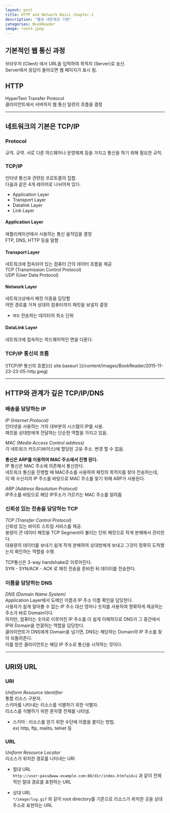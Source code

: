 ```yaml
---
layout: post
title: HTTP and Network Basic chapter.1
description: "웹과 네트워크 기본"
categories: BookReader
image: roon3.jpeg
---
```


## 기본적인 웹 통신 과정
브라우저 (Client) 에서 URL을 입력하여 목적지 (Server)로 송신.   
Server에서 응답이 돌아오면 웹 페이지가 표시 됨.

## HTTP
HyperText Transfer Protocol   
클라이언트에서 서버까지 웹 통신 일련의 흐름을 결정

---

## 네트워크의 기본은 TCP/IP

### Protocol
규칙. 규약. 서로 다른 하드웨어나 운영체제 등을 가지고 통신을 하기 위해 필요한 규칙.

### TCP/IP
인터넷 통신과 관련된 프로토콜의 집합.   
다음과 같은 4개 레이어로 나뉘어져 있다.   
* Application Layer
* Transport Layer
* Datalink Layer
* Link Layer

#### Application Layer
애플리케이션에서 사용하는 통신 움직임을 결정   
FTP, DNS, HTTP 등을 말함

#### Transport Layer
네트워크에 접속되어 있는 컴퓨터 간의 데이터 흐름을 제공   
TCP (Transmission Control Protocol)   
UDP (User Data Protocol)

#### Network Layer
네트워크상에서 패킷 이동을 담당함   
어떤 경로를 거쳐 상대의 컴퓨터까지 패킷을 보낼지 결정   

* `패킷` 전송하는 데이터의 최소 단위

#### DataLink Layer
네트워크에 접속하는 하드웨어적인 면을 다룬다.   

### TCP/IP 통신의 흐름
![TCP/IP 통신의 흐름]({{ site.baseurl }}/content/images/BookReader/2015-11-23-23-05-http.jpeg)

---

## HTTP와 관계가 깊은 TCP/IP/DNS

### 배송을 담당하는 IP
_IP (Internet Protocol)_   
인터넷을 사용하는 거의 대부분의 시스템이 IP를 사용.   
패킷을 상대방에게 전달하는 단순한 역할을 가지고 있음.   

_MAC (Media Access Control address)_    
각 네트워크 카드(디바이스)에 할당된 고유 주소. 변경 할 수 없음.

__통신은 ARP를 이용하여 MAC 주소에서 진행 된다.__   
IP 통신은 MAC 주소에 의존해서 통신한다.   
네트워크 통신을 진행할 때 MAC주소를 사용하여 패킷의 목적지를 찾아 전송하는데,   
이 때 수신지의 IP 주소를 바탕으로 MAC 주소를 찾기 위해 ARP가 사용된다.

_ARP (Address Resolution Protocol)_   
IP주소를 바탕으로 해당 IP주소가 가르키는 MAC 주소를 알려줌

### 신뢰성 있는 전송을 담당하는 TCP
_TCP (Transfer Control Protocol)_   
신뢰성 있는 바이트 스트림 서비스를 제공.   
용량이 큰 데이터 패킷을 TCP Segment라 불리는 단위 패킷으로 작게 분해해서 관리한다.   
대용량의 데이터를 보내기 쉽게 작게 분해하여 상대방에게 보내고 그것이 정확히 도착했는지 확인하는 역할을 수행.

TCP통신은 3-way handshake로 이루어진다.   
SYN - SYN/ACK - ACK 로 패킷 전송을 준비한 뒤 데이터를 전송한다.   

### 이름을 담당하는 DNS
_DNS (Domain Name System)_   
Application Layer에서 도메인 이름과 IP 주소 이름 확인을 담당한다.   
사용자가 쉽게 알아볼 수 없는 IP 주소 대신 영어나 숫자를 사용하여 명확하게 제공하는 주소가 바로 Domain이다.   
하지만, 컴퓨터는 숫자로 이루어진 IP 주소를 더 쉽게 이해하므로 DNS가 그 중간에서 IP와 Domain을 연결하는 역할을 담당한다.   
클라이언트가 DNS에게 Domain을 넘기면, DNS는 해당하는 Domain의 IP 주소를 찾아 되돌려준다.   
이를 받은 클라이언트는 해당 IP 주소로 통신을 시작하는 것이다.

---

## URI와 URL

### URI
_Uniform Resource Identifier_   
통합 리소스 구분자.   
스키마를 나타내는 리소스를 식별하기 위한 식별자.   
리소스를 식별하기 위한 문자열 전체를 나타냄.   

* 스키마 : 리소스를 얻기 위한 수단에 이름을 붙이는 방법.   
ex) http, ftp, mailto, telnet 등

### URL
_Uniform Resource Locator_   
리소스가 위치한 경로를 나타내는 URI   

* 절대 URL   
`http://user:pass@www.example.com:80/dir/index.htm?uid=1` 과 같이 전체적인 절대 경로를 표현하는 URL

* 상대 URL   
`*/image/log.gif` 와 같이 root directory를 기준으로 리소스가 위치한 곳을 상대 주소로 표현하는 URL
